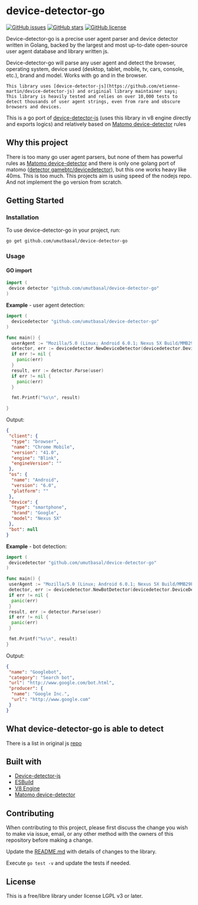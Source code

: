 # device-detector-go

[![GitHub issues](https://img.shields.io/github/issues/umutbasal/device-detector-go)](https://github.com/umutbasal/device-detector-go/issues)
[![GitHub stars](https://img.shields.io/github/stars/umutbasal/device-detector-go)](https://github.com/umutbasal/device-detector-go/stargazers)
[![GitHub license](https://img.shields.io/github/license/umutbasal/device-detector-go)](https://github.com/umutbasal/device-detector-go/blob/main/LICENSE)

Device-detector-go is a precise user agent parser and device detector written in Golang, backed by the largest and most up-to-date open-source user agent database and library written js.

Device-detector-go will parse any user agent and detect the browser, operating system, device used (desktop, tablet, mobile, tv, cars, console, etc.), brand and model. Works with go and in the browser.

    This library uses [device-detector-js](https://github.com/etienne-martin/device-detector-js) and originial library maintainer says;
    This library is heavily tested and relies on over 10,000 tests to detect thousands of user agent strings, even from rare and obscure browsers and devices.

This is a go port of [device-detector-js](https://github.com/etienne-martin/device-detector-js) (uses this library in v8 engine directly and exports logics) and relatively based on [Matomo device-detector](https://github.com/matomo-org/device-detector) rules

## Why this project

There is too many go user agent parsers, but none of them has powerful rules as [Matomo device-detector](https://github.com/matomo-org/device-detector) and there is only one golang port of matomo ([detector gamebtc/devicedetector](https://github.com/gamebtc/devicedetector)), but this one works heavy like 40ms. This is too much. This projects aim is using speed of the nodejs repo. And not implement the go version from scratch.

## Getting Started

### Installation

To use device-detector-go in your project, run:

```bash
go get github.com/umutbasal/device-detector-go
```

### Usage

#### GO import

```go
import (
 device detector "github.com/umutbasal/device-detector-go"
)
```

**Example** - user agent detection:

```go
import (
  devicedetector "github.com/umutbasal/device-detector-go"
)

func main() {
  userAgent := "Mozilla/5.0 (Linux; Android 6.0.1; Nexus 5X Build/MMB29P) AppleWebKit/537.36 (KHTML, like Gecko) Chrome/41.0.2272.96 Mobile Safari/537.36"
  detector, err := devicedetector.NewDeviceDetector(devicedetector.DeviceDetectorOptions{})
  if err != nil {
    panic(err)
  }
  result, err := detector.Parse(user)
  if err != nil {
    panic(err)
  }

  fmt.Printf("%s\n", result)

}
```

Output:

```json
{
 "client": {
  "type": "browser",
  "name": "Chrome Mobile",
  "version": "41.0",
  "engine": "Blink",
  "engineVersion": ""
 },
 "os": {
  "name": "Android",
  "version": "6.0",
  "platform": ""
 },
 "device": {
  "type": "smartphone",
  "brand": "Google",
  "model": "Nexus 5X"
 },
 "bot": null
}
```

**Example** - bot detection:

```go
import (
 devicedetector "github.com/umutbasal/device-detector-go"
)

func main() {
 userAgent := "Mozilla/5.0 (Linux; Android 6.0.1; Nexus 5X Build/MMB29P) AppleWebKit/537.36 (KHTML, like Gecko) Chrome/41.0.2272.96 Mobile Safari/537.36"
 detector, err := devicedetector.NewBotDetector(devicedetector.DeviceDetectorOptions{})
 if err != nil {
  panic(err)
 }
 result, err := detector.Parse(user)
 if err != nil {
  panic(err)
 }

 fmt.Printf("%s\n", result)
}
```

Output:

```json
{
 "name": "Googlebot",
 "category": "Search bot",
 "url": "http://www.google.com/bot.html",
 "producer": {
  "name": "Google Inc.",
  "url": "http://www.google.com"
 }
}
```

## What device-detector-go is able to detect

There is a list in original js [repo](https://github.com/etienne-martin/device-detector-js/#list-of-detected-operating-systems)

## Built with

- [Device-detector-js](https://github.com/etienne-martin/device-detector-js)
- [ESBuild](https://github.com/evanw/esbuild)
- [V8 Engine](https://github.com/rogchap/v8go)
- [Matomo device-detector](https://github.com/matomo-org/device-detector)

## Contributing

When contributing to this project, please first discuss the change you wish to make via issue, email, or any other method with the owners of this repository before making a change.

Update the [README.md](https://github.com/umutbasal/device-detector-go/blob/master/README.md) with details of changes to the library.

Execute `go test -v` and update the tests if needed.

## License

This is a free/libre library under license LGPL v3 or later.
